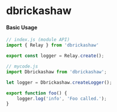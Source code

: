dbrickashaw
===========

#### Basic Usage
```javascript
// index.js (module API)
import { Relay } from 'dbrickashaw'

export const logger = Relay.create();
 ```

 ```javascript
// mycode.js
import Dbrickashaw from 'dbrickashaw';

let logger = Dbrickashaw.createLogger();

export function foo() {
	 logger.log('info', 'Foo called.');
}
 ```